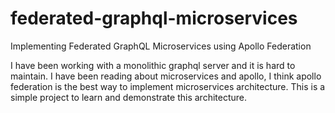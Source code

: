# federated-graphql-microservices
Implementing Federated GraphQL Microservices using Apollo Federation

I have been working with a monolithic graphql server and it is hard to maintain. I have been reading about microservices and apollo, I think apollo federation is the best way to implement microservices architecture.
This is a simple project to learn and demonstrate this architecture.
